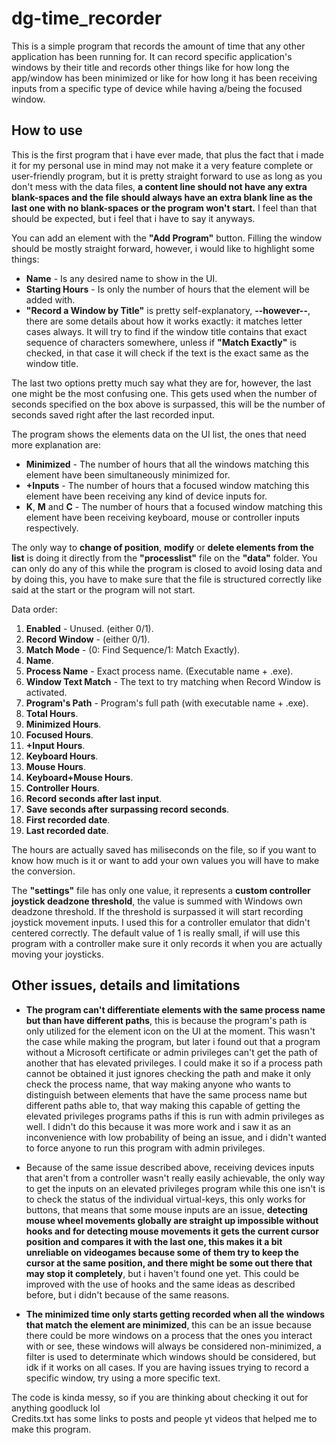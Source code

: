 # dg-time_recorder
This is a simple program that records the amount of time that any other application has been running for. It can record specific application's windows by their title and records other things like for how long the app/window has been minimized or like for how long it has been receiving inputs from a specific type of device while having a/being the focused window.
## How to use
This is the first program that i have ever made, that plus the fact that i made it for my personal use in mind may not make it a very feature complete or user-friendly program, but it is pretty straight forward to use as long as you don't mess with the data files, __a content line should not have any extra blank-spaces and the file should always have an extra blank line as the last one with no blank-spaces or the program won't start.__ I feel than that should be expected, but i feel that i have to say it anyways.

You can add an element with the __"Add Program"__ button. Filling the window should be mostly straight forward, however, i would like to highlight some things: 
- **Name** - Is any desired name to show in the UI. 
- **Starting Hours** - Is only the number of hours that the element will be added with. 
- **"Record a Window by Title"** is pretty self-explanatory, **--however--**, there are some details about how it works exactly: it matches letter cases always. It will try to find if the window title contains that exact sequence of characters somewhere, unless if **"Match Exactly"** is checked, in that case it will check if the text is the exact same as the window title.

The last two options pretty much say what they are for, however, the last one might be the most confusing one. This gets used when the number of seconds specified on the box above is surpassed, this will be the number of seconds saved right after the last recorded input.

The program shows the elements data on the UI list, the ones that need more explanation are:

- **Minimized** - The number of hours that all the windows matching this element have been simultaneously minimized for.
- **+Inputs** - The number of hours that a focused window matching this element have been receiving any kind of device inputs for.
- **K**, **M** and **C** - The number of hours that a focused window matching this element have been receiving keyboard, mouse or controller inputs respectively.

The only way to **change of position**, **modify** or **delete elements from the list** is doing it directly from the __"processlist"__ file on the __"data"__ folder. You can only do any of this while the program is closed to avoid losing data and by doing this, you have to make sure that the file is structured correctly like said at the start or the program will not start.

Data order:

1. **Enabled** - Unused. (either 0/1).
2. **Record Window** - (either 0/1).
3. **Match Mode** - (0: Find Sequence/1: Match Exactly).
4. **Name**.
5. **Process Name** - Exact process name. (Executable name + .exe).
6. **Window Text Match** - The text to try matching when Record Window is activated.
7. **Program's Path** - Program's full path (with executable name + .exe).
8. **Total Hours**.
9. **Minimized Hours**.
10. **Focused Hours**.
11. **+Input Hours**.
12. **Keyboard Hours**.
13. **Mouse Hours**.
14. **Keyboard+Mouse Hours**.
15. **Controller Hours**.
16. **Record seconds after last input**.
17. **Save seconds after surpassing record seconds**.
18. **First recorded date**.
19. **Last recorded date**.

The hours are actually saved has miliseconds on the file, so if you want to know how much is it or want to add your own values you will have to make the conversion.

The __"settings"__ file has only one value, it represents a __custom controller joystick deadzone threshold__, the value is summed with Windows own deadzone threshold. If the threshold is surpassed it will start recording joystick movement inputs. I used this for a controller emulator that didn't centered correctly. The default value of 1 is really small, if will use this program with a controller make sure it only records it when you are actually moving your joysticks. 

## Other issues, details and limitations
- **The program can't differentiate elements with the same process name but than have different paths**, this is because the program's path is only utilized for the element icon on the UI at the moment. This wasn't the case while making the program, but later i found out that a program without a Microsoft certificate or admin privileges can't get the path of another that has elevated privileges. I could make it so if a process path cannot be obtained it just ignores checking the path and make it only check the process name, that way making anyone who wants to distinguish between elements that have the same process name but different paths able to, that way making this capable of getting the elevated privileges programs paths if this is run with admin privileges as well. I didn't do this because it was more work and i saw it as an inconvenience with low probability of being an issue, and i didn't wanted to force anyone to run this program with admin privileges.

- Because of the same issue described above, receiving devices inputs that aren't from a controller wasn't really easily achievable, the only way to get the inputs on an elevated privileges program while this one isn't is to check the status of the individual virtual-keys, this only works for buttons, that means that some mouse inputs are an issue, **detecting mouse wheel movements globally are straight up impossible without hooks and for detecting mouse movements it gets the current cursor position and compares it with the last one, this makes it a bit unreliable on videogames because some of them try to keep the cursor at the same position, and there might be some out there that may stop it completely**, but i haven't found one yet. This could be improved with the use of hooks and the same ideas as described before, but i didn't because of the same reasons.

- **The minimized time only starts getting recorded when all the windows that match the element are minimized**, this can be an issue because there could be more windows on a process that the ones you interact with or see, these windows will always be considered non-minimized, a filter is used to determinate which windows should be considered, but idk if it works on all cases. If you are having issues trying to record a specific window, try using a more specific text.

The code is kinda messy, so if you are thinking about checking it out for anything goodluck lol <br />
Credits.txt has some links to posts and people yt videos that helped me to make this program.
